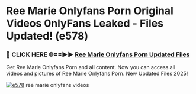 # Ree Marie Onlyfans Porn Original Videos 0nlyFans Leaked - Files Updated! (e578)

<h3>🔴 CLICK HERE 🌐==►► <a href="https://tinyurl.com/x26r9saj" rel="nofollow">Ree Marie Onlyfans Porn Updated Files</a></h3>

Get Ree Marie Onlyfans Porn and all content. Now you can access all videos and pictures of Ree Marie Onlyfans Porn. New Updated Files 2025!

[![e578](https://i.imgur.com/LkgZPqh.gif)](https://tinyurl.com/x26r9saj)
ree marie onlyfans videos